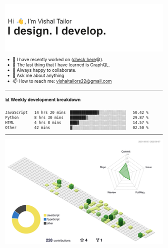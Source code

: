 ![Hi, I'm Vishal Tailor. I design. I develop.](https://github.com/vishaltailors/vishaltailors/blob/main/header.png?raw=true)

- 🔭 I have recently worked on ([check here](https://vishaltailor.com)😁).
- 🌱 The last thing that I have learned is GraphQL.
- 👯 Always happy to collaborate.
- 💬 Ask me about anything
- 📫 How to reach me: <a href="mailto:vishaltailors22@gmail.com">vishaltailors22@gmail.com</a>

<hr /> 
<h4>📊 Weekly development breakdown</h4>
<!--START_SECTION:waka-->

```text
JavaScript   14 hrs 20 mins  ████████████▓░░░░░░░░░░░░   50.42 %
Python       8 hrs 30 mins   ███████▒░░░░░░░░░░░░░░░░░   29.87 %
HTML         4 hrs 8 mins    ███▓░░░░░░░░░░░░░░░░░░░░░   14.57 %
Other        42 mins         ▓░░░░░░░░░░░░░░░░░░░░░░░░   02.50 %
```

<!--END_SECTION:waka-->
<hr /> 

![](./profile-3d-contrib/profile-green-animate.svg)
